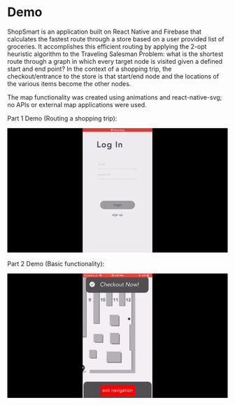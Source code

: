 # Demo

ShopSmart is an application built on React Native and Firebase that calculates the fastest route through a store based on a user provided list of groceries. It accomplishes this efficient routing by applying the 2-opt heuristic algorithm to the Traveling Salesman Problem: what is the shortest route through a graph in which every target node is visited given a defined start and end point? 
In the context of a shopping trip, the checkout/entrance to the store is that start/end node and the locations of the various items become the other nodes.

The map functionality was created using animations and react-native-svg; no APIs or external map applications were used. 

Part 1 Demo (Routing a shopping trip): 

![Part 1](demo1.gif)

Part 2 Demo (Basic functionality): 

![Part 2](demo2.gif)
